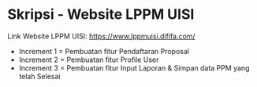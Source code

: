 # Skripsi - Website LPPM UISI
Link Website LPPM UISI: https://www.lppmuisi.dififa.com/

- Increment 1 = Pembuatan fitur Pendaftaran Proposal
- Increment 2 = Pembuatan fitur Profile User
- Increment 3 = Pembuatan fitur Input Laporan & Simpan data PPM yang telah Selesai
